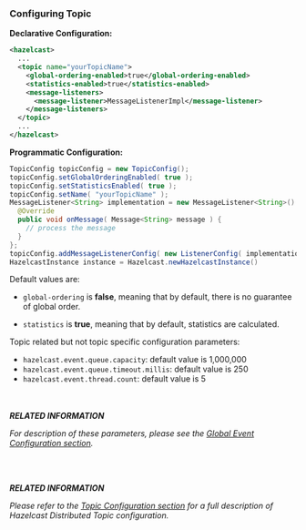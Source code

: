 

### Configuring Topic

**Declarative Configuration:**

```xml
<hazelcast>
  ...
  <topic name="yourTopicName">
    <global-ordering-enabled>true</global-ordering-enabled>
    <statistics-enabled>true</statistics-enabled>
    <message-listeners>
      <message-listener>MessageListenerImpl</message-listener>
    </message-listeners>
  </topic>
  ...
</hazelcast>
```

**Programmatic Configuration:**

```java
TopicConfig topicConfig = new TopicConfig();
topicConfig.setGlobalOrderingEnabled( true );
topicConfig.setStatisticsEnabled( true );
topicConfig.setName( "yourTopicName" );
MessageListener<String> implementation = new MessageListener<String>() {
  @Override
  public void onMessage( Message<String> message ) {
    // process the message
  }
};
topicConfig.addMessageListenerConfig( new ListenerConfig( implementation ) );
HazelcastInstance instance = Hazelcast.newHazelcastInstance()
```

Default values are:

- `global-ordering` is **false**, meaning that by default, there is no guarantee of global order.

- `statistics` is **true**, meaning that by default, statistics are calculated.

Topic related but not topic specific configuration parameters:

   - `hazelcast.event.queue.capacity`: default value is 1,000,000
   - `hazelcast.event.queue.timeout.millis`: default value is 250
   - `hazelcast.event.thread.count`: default value is 5
   
<br></br>
***RELATED INFORMATION*** 

*For description of these parameters, please see the [Global Event Configuration section](#global-event-configuration).*

<br></br>

***RELATED INFORMATION***

*Please refer to the [Topic Configuration section](#topic-configuration) for a full description of Hazelcast Distributed Topic configuration.*



